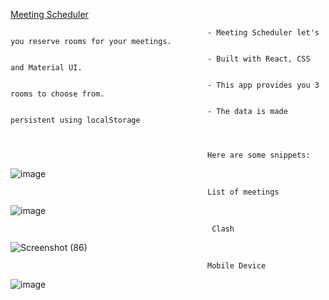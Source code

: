 [Meeting Scheduler](https://meeting-scheduler.netlify.app/) 


                                                - Meeting Scheduler let's you reserve rooms for your meetings. 
                                                
                                                - Built with React, CSS and Material UI. 
                                                
                                                - This app provides you 3 rooms to choose from. 
                                                
                                                - The data is made persistent using localStorage
                                                
                                                
                                                
                                                Here are some snippets:
![image](https://user-images.githubusercontent.com/61205415/180737205-b5e99843-4b3c-4902-80ec-48676cb4a3e3.png)
 
                                                List of meetings
![image](https://user-images.githubusercontent.com/61205415/180737275-79d4b025-4152-446c-b5b0-30535db32cf2.png)
 
                                                 Clash
 ![Screenshot (86)](https://user-images.githubusercontent.com/61205415/180737514-20c9705a-6954-4d52-ba8f-e9c671b6ee8f.png)



                                                Mobile Device

![image](https://user-images.githubusercontent.com/61205415/180737485-60b47ed0-3393-40bf-9af6-5e3b517baff3.png)




